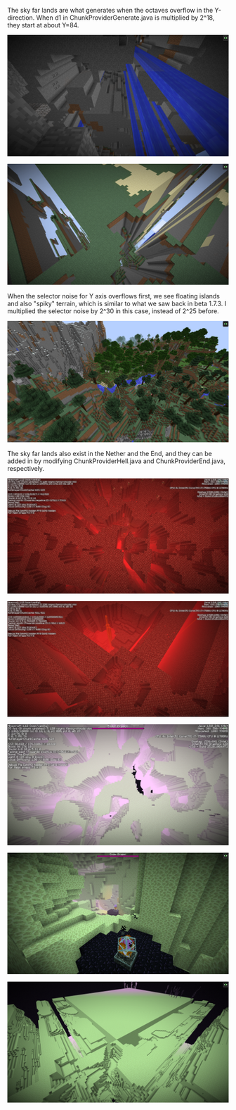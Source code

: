 The sky far lands are what generates when the octaves overflow in the Y-direction. When d1 in ChunkProviderGenerate.java is multiplied by 2^18, they start at about Y=84.

![SkyFarLands](https://raw.githubusercontent.com/ThisTestUser/FarLandsChronicles/master/assets/Ch2/SkyFarLands.png)

![SkyFarLandsStack](https://raw.githubusercontent.com/ThisTestUser/FarLandsChronicles/master/assets/Ch2/SkyFarLandsStack.png)

When the selector noise for Y axis overflows first, we see floating islands and also "spiky" terrain, which is similar to what we saw back in beta 1.7.3. I multiplied the selector noise by 2^30 in this case, instead of 2^25 before.

![SelectorOverflow](https://raw.githubusercontent.com/ThisTestUser/FarLandsChronicles/master/assets/Ch2/SelectorOverflow.png)

The sky far lands also exist in the Nether and the End, and they can be added in by modifying ChunkProviderHell.java and ChunkProviderEnd.java, respectively.

![NSkyFarLands](https://raw.githubusercontent.com/ThisTestUser/FarLandsChronicles/master/assets/Ch2/NSkyFarLands.png)

![NSkyStackLands](https://raw.githubusercontent.com/ThisTestUser/FarLandsChronicles/master/assets/Ch2/NSkyStackLands.png)

![ESkyFarLands](https://raw.githubusercontent.com/ThisTestUser/FarLandsChronicles/master/assets/Ch2/ESkyFarLands.png)

![ESkyFarLands1](https://raw.githubusercontent.com/ThisTestUser/FarLandsChronicles/master/assets/Ch2/ESkyFarLands1.png)

![ESkyStackLands](https://raw.githubusercontent.com/ThisTestUser/FarLandsChronicles/master/assets/Ch2/ESkyStackLands.png)